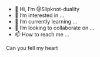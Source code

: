 - 👋 Hi, I’m @Slipknot-duality
- 👀 I’m interested in ...
- 🌱 I’m currently learning ...
- 💞️ I’m looking to collaborate on ...
- 📫 How to reach me ...

<!---
Slipknot-duality/Slipknot-duality is a ✨ special ✨ repository because its `README.md` (this file) appears on your GitHub profile.
You can click the Preview link to take a look at your changes.
--->
Can  you fell my heart
